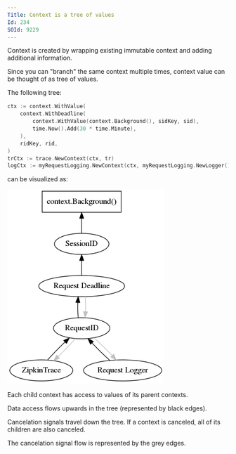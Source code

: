 ```yaml
---
Title: Context is a tree of values
Id: 234
SOId: 9229
---
```

Context is created by wrapping existing immutable context and adding additional information.

Since you can "branch" the same context multiple times, context value can be thought of as tree of values.

The following tree:

```go
ctx := context.WithValue(
    context.WithDeadline(
        context.WithValue(context.Background(), sidKey, sid),
        time.Now().Add(30 * time.Minute),
    ),
    ridKey, rid,
)
trCtx := trace.NewContext(ctx, tr)
logCtx := myRequestLogging.NewContext(ctx, myRequestLogging.NewLogger())
```

can be visualized as:

![Context represented as a directed graph](90100016-context-tree.png)

Each child context has access to values of its parent contexts.

Data access flows upwards in the tree (represented by black edges).

Cancelation signals travel down the tree. If a context is canceled, all of its children are also canceled.

The cancelation signal flow is represented by the grey edges.
